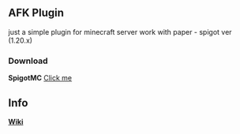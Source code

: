 ## AFK Plugin
just a simple plugin for minecraft server
work with paper - spigot ver (1.20.x)

   ### Download 
   **SpigotMC** [Click me](https://www.spigotmc.org/resources/afkplugin.119485/)

## Info

[**Wiki**](https://github.com/Hameed-AlGhamdi/AFK-Plugin.wiki.git)